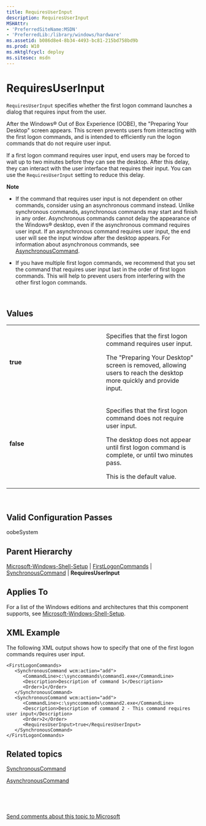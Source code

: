```yaml
---
title: RequiresUserInput
description: RequiresUserInput
MSHAttr:
- 'PreferredSiteName:MSDN'
- 'PreferredLib:/library/windows/hardware'
ms.assetid: b086d8e4-8b34-4493-bc81-215bd758bd9b
ms.prod: W10
ms.mktglfcycl: deploy
ms.sitesec: msdn
---
```


# RequiresUserInput


`RequiresUserInput` specifies whether the first logon command launches a dialog that requires input from the user.

After the Windows® Out of Box Experience (OOBE), the "Preparing Your Desktop" screen appears. This screen prevents users from interacting with the first logon commands, and is intended to efficiently run the logon commands that do not require user input.

If a first logon command requires user input, end users may be forced to wait up to two minutes before they can see the desktop. After this delay, they can interact with the user interface that requires their input. You can use the `RequiresUserInput` setting to reduce this delay.

**Note**  
-   If the command that requires user input is not dependent on other commands, consider using an asynchronous command instead. Unlike synchronous commands, asynchronous commands may start and finish in any order. Asynchronous commands cannot delay the appearance of the Windows® desktop, even if the asynchronous command requires user input. If an asynchronous command requires user input, the end user will see the input window after the desktop appears. For information about asynchronous commands, see [AsynchronousCommand](microsoft-windows-shell-setuplogoncommandsasynchronouscommand.md).

-   If you have multiple first logon commands, we recommend that you set the command that requires user input last in the order of first logon commands. This will help to prevent users from interfering with the other first logon commands.

 

## Values


<table>
<colgroup>
<col width="50%" />
<col width="50%" />
</colgroup>
<tbody>
<tr class="odd">
<td><p><strong>true</strong></p></td>
<td><p>Specifies that the first logon command requires user input.</p>
<p>The &quot;Preparing Your Desktop&quot; screen is removed, allowing users to reach the desktop more quickly and provide input.</p></td>
</tr>
<tr class="even">
<td><p><strong>false</strong></p></td>
<td><p>Specifies that the first logon command does not require user input.</p>
<p>The desktop does not appear until first logon command is complete, or until two minutes pass.</p>
<p>This is the default value.</p></td>
</tr>
</tbody>
</table>

 

## Valid Configuration Passes


oobeSystem

## Parent Hierarchy


[Microsoft-Windows-Shell-Setup](microsoft-windows-shell-setup-win7-microsoft-windows-shell-setup.md) | [FirstLogonCommands](microsoft-windows-shell-setupfirstlogoncommands.md) | [SynchronousCommand](microsoft-windows-shell-setupfirstlogoncommandssynchronouscommand.md) | **RequiresUserInput**

## Applies To


For a list of the Windows editions and architectures that this component supports, see [Microsoft-Windows-Shell-Setup](microsoft-windows-shell-setup-win7-microsoft-windows-shell-setup.md).

## XML Example


The following XML output shows how to specify that one of the first logon commands requires user input.

``` syntax
<FirstLogonCommands>
   <SynchronousCommand wcm:action="add">
      <CommandLine>c:\synccommands\command1.exe</CommandLine>
      <Description>Description of command 1</Description>
      <Order>1</Order>
   </SynchronousCommand>
   <SynchronousCommand wcm:action="add">
      <CommandLine>c:\synccommands\command2.exe</CommandLine>
      <Description>Description of command 2 - This command requires user input</Description>
      <Order>2</Order>
      <RequiresUserInput>true</RequiresUserInput>
   </SynchronousCommand>
</FirstLogonCommands>
```

## Related topics


[SynchronousCommand](microsoft-windows-shell-setupfirstlogoncommandssynchronouscommand.md)

[AsynchronousCommand](microsoft-windows-shell-setuplogoncommandsasynchronouscommand.md)

 

 

[Send comments about this topic to Microsoft](mailto:wsddocfb@microsoft.com?subject=Documentation%20feedback%20%5Bp_unattend\p_unattend%5D:%20RequiresUserInput%20%20RELEASE:%20%2810/3/2016%29&body=%0A%0APRIVACY%20STATEMENT%0A%0AWe%20use%20your%20feedback%20to%20improve%20the%20documentation.%20We%20don't%20use%20your%20email%20address%20for%20any%20other%20purpose,%20and%20we'll%20remove%20your%20email%20address%20from%20our%20system%20after%20the%20issue%20that%20you're%20reporting%20is%20fixed.%20While%20we're%20working%20to%20fix%20this%20issue,%20we%20might%20send%20you%20an%20email%20message%20to%20ask%20for%20more%20info.%20Later,%20we%20might%20also%20send%20you%20an%20email%20message%20to%20let%20you%20know%20that%20we've%20addressed%20your%20feedback.%0A%0AFor%20more%20info%20about%20Microsoft's%20privacy%20policy,%20see%20http://privacy.microsoft.com/default.aspx. "Send comments about this topic to Microsoft")





